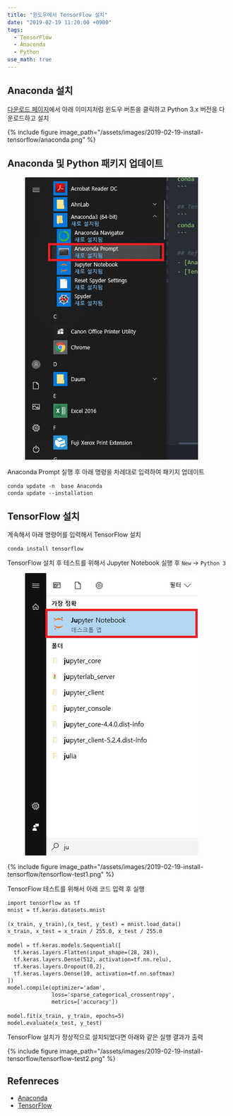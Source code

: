 ```yaml
---
title: "윈도우에서 TensorFlow 설치"
date: "2019-02-19 11:20:00 +0900"
tags:
  - TensorFlow
  - Anaconda
  - Python
use_math: true
---
```


## Anaconda 설치
[다운로드 페이지](https://www.anaconda.com/distribution/)에서 아래 이미지처럼 윈도우 버튼을 클릭하고 Python 3.x 버전을 다운로드하고 설치

{%
include figure
image_path="/assets/images/2019-02-19-install-tensorflow/anaconda.png"
%}

## Anaconda 및 Python 패키지 업데이트

<figure>
<img src="/assets/images/2019-02-19-install-tensorflow/anaconda-prompt.png" style="width:392px">
</figure>

Anaconda Prompt 실행 후 아래 명령을 차례대로 입력하여 패키지 업데이트

```
conda update -n  base Anaconda
conda update --installation
```

## TensorFlow 설치
계속해서 아래 명령어를 입력해서 TensorFlow 설치
```
conda install tensorflow
```

TensorFlow 설치 후 테스트를 위해서 Jupyter Notebook 실행 후 `New` -> `Python 3`

<figure>
<img src="/assets/images/2019-02-19-install-tensorflow/jupyter-notebook.png" style="width:392px">
</figure>

{%
include figure
image_path="/assets/images/2019-02-19-install-tensorflow/tensorflow-test1.png"
%}

TensorFlow 테스트를 위해서 아래 코드 입력 후 실행

```
import tensorflow as tf
mnist = tf.keras.datasets.mnist

(x_train, y_train),(x_test, y_test) = mnist.load_data()
x_train, x_test = x_train / 255.0, x_test / 255.0

model = tf.keras.models.Sequential([
  tf.keras.layers.Flatten(input_shape=(28, 28)),
  tf.keras.layers.Dense(512, activation=tf.nn.relu),
  tf.keras.layers.Dropout(0.2),
  tf.keras.layers.Dense(10, activation=tf.nn.softmax)
])
model.compile(optimizer='adam',
              loss='sparse_categorical_crossentropy',
              metrics=['accuracy'])

model.fit(x_train, y_train, epochs=5)
model.evaluate(x_test, y_test)
```

TensorFlow 설치가 정상적으로 설치되었다면 아래와 같은 실행 결과가 출력

{%
include figure
image_path="/assets/images/2019-02-19-install-tensorflow/tensorflow-test2.png"
%}

## Refenreces
- [Anaconda](https://www.anaconda.com/)
- [TensorFlow](https://www.tensorflow.org/)
